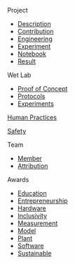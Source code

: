 Project
- [Description](description)
- [Contribution](contribution)
- [Engineering](engineering)
- [Experiment](experiment)
- [Notebook](notebook)
- [Result](result)

Wet Lab
- [Proof of Concept](proof-of-concept)
- [Protocols](protocols)
- [Experiments](experiments)

[Human Practices](human-practices)

[Safety](safety)  

Team
- [Member](member)
- [Attribution](attribution)  

Awards
- [Education](education)
- [Entrepreneurship](entrepreneurship)
- [Hardware](hardware)
- [Inclusivity](inclusivity)
- [Measurement](measurement)
- [Model](model)
- [Plant](plant)
- [Software](software)
- [Sustainable](sustainable)

